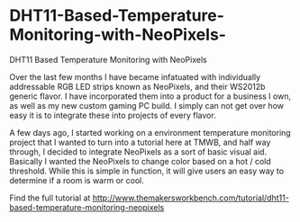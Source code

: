 # DHT11-Based-Temperature-Monitoring-with-NeoPixels-
DHT11 Based Temperature Monitoring with NeoPixels 

Over the last few months I have became infatuated with individually addressable RGB LED strips known as NeoPixels, and their WS2012b generic flavor. I have incorporated them into a product for a business I own, as well as my new custom gaming PC build. I simply can not get over how easy it is to integrate these into projects of every flavor. 

A few days ago, I started working on a environment temperature monitoring project that I wanted to turn into a tutorial here at TMWB, and half way through, I decided to integrate NeoPixels as a sort of basic visual aid. Basically I wanted the NeoPixels to change color based on a hot / cold threshold. While this is simple in function, it will give users an easy way to determine if a room is warm or cool.

Find the full tutorial at http://www.themakersworkbench.com/tutorial/dht11-based-temperature-monitoring-neopixels

